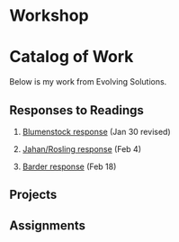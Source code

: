 # Workshop
# Catalog of Work
Below is my work from Evolving Solutions.
## Responses to Readings
1. [Blumenstock response](https://mrubin3.github.io/workshop/blumenstock) (Jan 30 revised)

2. [Jahan/Rosling response](https://mrubin3.github.io/workshop/jahan_rosling) (Feb 4)

3. [Barder response](https://mrubin3.github.io/workshop/Barder) (Feb 18)
## Projects
## Assignments
